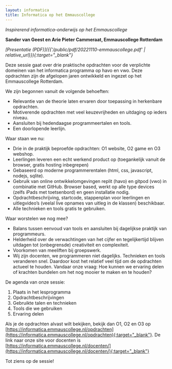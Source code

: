 ```yaml
---
layout: informatica
title: Informatica op het Emmauscollege
---
```


*Inspirerend informatica-onderwijs op het Emmauscollege*

**Sander van Geest en Arie Pieter Cammeraat, Emmauscollege Rotterdam**

*[Presentatie (PDF)]({{'/public/pdf/20221110-emmauscollege.pdf' | relative_url}}){:target="_blank"}*


Deze sessie gaat over drie praktische opdrachten voor de verplichte domeinen
van het informatica programma op havo en vwo. Deze opdrachten zijn de
afgelopen jaren ontwikkeld en ingezet op het Emmauscollege Rotterdam.
 
We zijn begonnen vanuit de volgende behoeften:

* Relevantie van de theorie laten ervaren door toepassing in herkenbare opdrachten.
* Motiverende opdrachten met veel keuzevrijheden en uitdaging op ieders niveau.
* Aansluiten bij hedendaagse programmeertalen en tools.
* Een doorlopende leerlijn.
 
Waar staan we nu:

* Drie in de praktijk beproefde opdrachten: O1 website, O2 game en O3 webshop.
* Leerlingen leveren een echt werkend product op (toegankelijk vanuit de
  browser, gratis hosting inbegrepen)
* Gebaseerd op moderne programmerentalen (html, css, javascript, nodejs,
  sqlite). 
* Gebruik van online ontwikkelomgevingen replit (havo) en gitpod
  (vwo) in combinatie met GitHub. Browser based, werkt op alle type devices
  (zelfs iPads met toetsenbord) en geen installatie nodig. 
* Opdrachtbeschrijving, startcode, stappenplan voor leerlingen en uitlegvideo’s
  (veelal live opnames van uitleg in de klassen) beschikbaar. 
* Alle technieken en tools gratis te gebruiken.

Waar worstelen we nog mee?

* Balans tussen eenvoud van tools en aansluiten bij dagelijkse praktijk van programmeurs.
* Helderheid over de verwachtingen van het cijfer en tegelijkertijd blijven
  uitdagen tot (onbegrensde) creativiteit en complexiteit.
* Voorkomen van meeliften bij groepswerk.
* Wij zijn docenten, we programmeren niet dagelijks. Technieken en tools
  veranderen snel. Daardoor kost het relatief veel tijd om de opdrachten actueel
  te houden. Vandaar onze vraag: Hoe kunnen we ervaring delen of krachten
  bundelen om het nog mooier te maken en te houden?

De agenda van onze sessie:

1. Plaats in het lesprogramma
2. Opdrachtbeschrijvingen
3. Gebruikte talen en technieken
4. Tools die we gebruiken
5. Ervaring delen
 
Als je de opdrachten alvast wilt bekijken, bekijk dan O1, O2 en O3 op 
[https://informatica.emmauscollege.nl/opdrachten](https://informatica.emmauscollege.nl/opdrachten){:target="_blank"}.
De link naar onze site voor docenten is 
[https://informatica.emmauscollege.nl/docenten/](https://informatica.emmauscollege.nl/docenten/){:target="_blank"}

Tot ziens op de sessie!  

